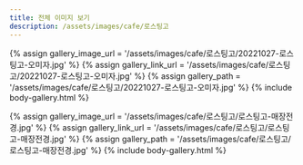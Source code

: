 ```yaml
---
title: 전체 이미지 보기
description: /assets/images/cafe/로스팅고
---
```




{% assign gallery_image_url = '/assets/images/cafe/로스팅고/20221027-로스팅고-오미자.jpg' %}
{% assign gallery_link_url = '/assets/images/cafe/로스팅고/20221027-로스팅고-오미자.jpg' %}
{% assign gallery_path = '/assets/images/cafe/로스팅고/20221027-로스팅고-오미자.jpg' %}
{% include body-gallery.html %}

{% assign gallery_image_url = '/assets/images/cafe/로스팅고/로스팅고-매장전경.jpg' %}
{% assign gallery_link_url = '/assets/images/cafe/로스팅고/로스팅고-매장전경.jpg' %}
{% assign gallery_path = '/assets/images/cafe/로스팅고/로스팅고-매장전경.jpg' %}
{% include body-gallery.html %}
